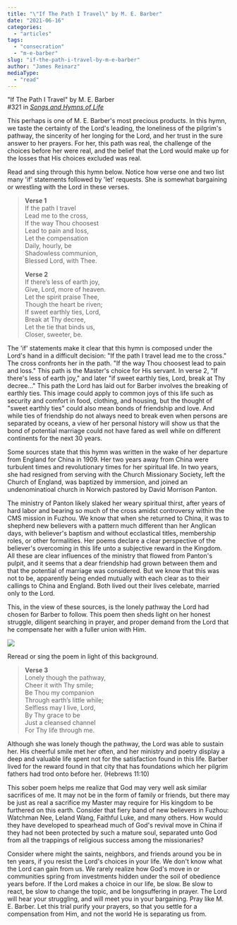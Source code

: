 ```yaml
---
title: "\"If The Path I Travel\" by M. E. Barber"
date: "2021-06-16"
categories: 
  - "articles"
tags: 
  - "consecration"
  - "m-e-barber"
slug: "if-the-path-i-travel-by-m-e-barber"
author: "James Reinarz"
mediaType: 
  - "read"
---
```


"If The Path I Travel" by M. E. Barber  
#321 in _[Songs and Hymns of Life](https://www.asweetsavor.org/songs-hymns-of-life/)_

This perhaps is one of M. E. Barber's most precious products. In this hymn, we taste the certainty of the Lord's leading, the loneliness of the pilgrim's pathway, the sincerity of her longing for the Lord, and her trust in the sure answer to her prayers. For her, this path was real, the challenge of the choices before her were real, and the belief that the Lord would make up for the losses that His choices excluded was real. 

Read and sing through this hymn below. Notice how verse one and two list many 'if' statements followed by 'let' requests. She is somewhat bargaining or wrestling with the Lord in these verses.

> **Verse 1**  
> If the path I travel    
> Lead me to the cross,    
> If the way Thou choosest    
> Lead to pain and loss,    
> Let the compensation    
> Daily, hourly, be    
> Shadowless communion,    
> Blessed Lord, with Thee.
> 
> **Verse 2**  
> If there’s less of earth joy,    
> Give, Lord, more of heaven.    
> Let the spirit praise Thee,    
> Though the heart be riven;    
> If sweet earthly ties, Lord,    
> Break at Thy decree,    
> Let the tie that binds us,    
> Closer, sweeter, be.

The 'if' statements make it clear that this hymn is composed under the Lord's hand in a difficult decision: "If the path I travel lead me to the cross." The cross confronts her in the path. "If the way Thou choosest lead to pain and loss." This path is the Master's choice for His servant. In verse 2, "If there's less of earth joy," and later "if sweet earthly ties, Lord, break at Thy decree..." This path the Lord has laid out for Barber involves the breaking of earthly ties. This image could apply to common joys of this life such as security and comfort in food, clothing, and housing, but the thought of "sweet earthly ties" could also mean bonds of friendship and love. And while ties of friendship do not always need to break even when persons are separated by oceans, a view of her personal history will show us that the bond of potential marriage could not have fared as well while on different continents for the next 30 years.

Some sources state that this hymn was written in the wake of her departure from England for China in 1909. Her two years away from China were turbulent times and revolutionary times for her spiritual life. In two years, she had resigned from serving with the Church Missionary Society, left the Church of England, was baptized by immersion, and joined an undenominatioal church in Norwich pastored by David Morrison Panton. 

The ministry of Panton likely slaked her weary spiritual thirst, after years of hard labor and bearing so much of the cross amidst controversy within the CMS mission in Fuzhou. We know that when she returned to China, it was to shepherd new believers with a pattern much different than her Anglican days, with believer's baptism and without ecclastical titles, membership roles, or other formalities. Her poems declare a clear perspective of the believer's overcoming in this life unto a subjective reward in the Kingdom. All these are clear influences of the ministry that flowed from Panton's pulpit, and it seems that a dear friendship had grown between them and that the potential of marriage was considered. But we know that this was not to be, apparently being ended mutually with each clear as to their callings to China and England. Both lived out their lives celebate, married only to the Lord.

This, in the view of these sources, is the lonely pathway the Lord had chosen for Barber to follow. This poem then sheds light on her honest struggle, diligent searching in prayer, and proper demand from the Lord that he compensate her with a fuller union with Him. 

![](https://www.asweetsavor.org/wp-content/uploads/Joyce-Chen_If-The-Path-I-Travel_851x600.jpg)

Reread or sing the poem in light of this background.

> **Verse 3**  
> Lonely though the pathway,    
> Cheer it with Thy smile;    
> Be Thou my companion    
> Through earth’s little while;    
> Selfless may I live, Lord,    
> By Thy grace to be    
> Just a cleansed channel    
> For Thy life through me.

Although she was lonely though the pathway, the Lord was able to sustain her. His cheerful smile met her often, and her ministry and poetry display a deep and valuable life spent not for the satisfaction found in this life. Barber lived for the reward found in that city that has foundations which her pilgrim fathers had trod onto before her. (Hebrews 11:10)

This sober poem helps me realize that God may very well ask similar sacrifices of me. It may not be in the form of family or friends, but there may be just as real a sacrifice my Master may require for His kingdom to be furthered on this earth. Consider that fiery band of new believers in Fuzhou: Watchman Nee, Leland Wang, Faithful Luke, and many others. How would they have developed to spearhead much of God's revival move in China if they had not been protected by such a mature soul, separated unto God from all the trappings of religious success among the missionaries? 

Consider where might the saints, neighbors, and friends around you be in ten years, if you resist the Lord's choices in your life. We don't know what the Lord can gain from us. We rarely realize how God's move in or communities spring from investments hidden under the soil of obedience years before. If the Lord makes a choice in our life, be slow. Be slow to react, be slow to change the topic, and be longsuffering in prayer. The Lord will hear your struggling, and will meet you in your bargaining. Pray like M. E. Barber. Let this trial purify your prayers, so that you settle for a compensation from Him, and not the world He is separating us from.

